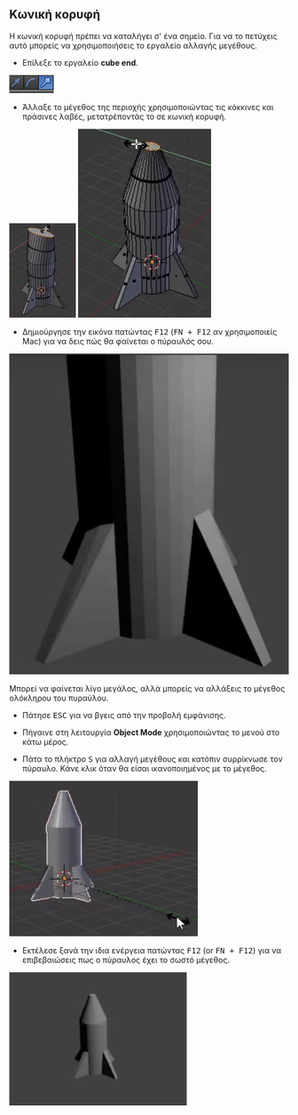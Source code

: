 ## Κωνική κορυφή

Η κωνική κορυφή πρέπει να καταλήγει σ' ένα σημείο. Για να το πετύχεις αυτό μπορείς να χρησιμοποιήσεις το εργαλείο αλλαγής μεγέθους.

+ Επίλεξε το εργαλείο **cube end**.

![Εργαλείο Cube ends](images/blender-handles-menu-2.png)

+ Άλλαξε το μέγεθος της περιοχής χρησιμοποιώντας τις κόκκινες και πράσινες λαβές, μετατρέποντάς το σε κωνική κορυφή.

![Αλλαγή μεγέθους όψης](images/blender-rocket-nose-resize-1.png) ![Αλλαγή μεγέθους όψης](images/blender-rocket-nose-resize-2.png)

+ Δημιούργησε την εικόνα πατώντας <kbd>F12</kbd> (<kbd>FN + F12</kbd> αν χρησιμοποιείς Mac) για να δεις πώς θα φαίνεται ο πύραυλός σου.

![Επεξεργασία εμφάνισης πυραύλου](images/blender-rocket-render-1.png)

Μπορεί να φαίνεται λίγο μεγάλος, αλλά μπορείς να αλλάξεις το μέγεθος ολόκληρου του πυραύλου.

+ Πάτησε <kbd>ESC</kbd> για να βγεις από την προβολή εμφάνισης.

+ Πήγαινε στη λειτουργία **Object Mode** χρησιμοποιώντας το μενού στο κάτω μέρος.

+ Πάτα το πλήκτρο <kbd>S</kbd> για αλλαγή μεγέθους και κατόπιν συρρίκνωσε τον πύραυλο. Κάνε κλικ όταν θα είσαι ικανοποιημένος με το μέγεθος.

![Αλλαγή μεγέθους πυραύλου](images/blender-rocket-resize.png)

+ Εκτέλεσε ξανά την ιδια ενέργεια πατώντας <kbd>F12</kbd> (or <kbd>FN + F12</kbd>) για να επιβεβαιώσεις πως ο πύραυλος έχει το σωστό μέγεθος.

![Επεξεργασία εμφάνισης μικρού πυραύλου](images/blender-rocket-render-2.png)